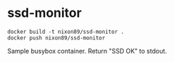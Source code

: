 # ssd-monitor

```
docker build -t nixon89/ssd-monitor .
docker push nixon89/ssd-monitor
```

Sample busybox container. Return "SSD OK" to stdout.